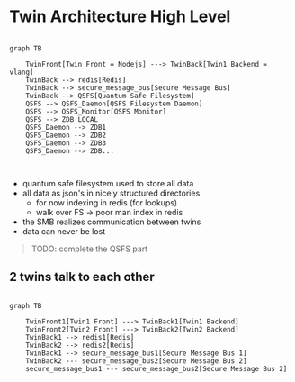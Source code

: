 
# Twin Architecture High Level

```mermaid

graph TB

    TwinFront[Twin Front = Nodejs] ---> TwinBack[Twin1 Backend = vlang]
    TwinBack --> redis[Redis]
    TwinBack --> secure_message_bus[Secure Message Bus]
    TwinBack --> QSFS[Quantum Safe Filesystem]
    QSFS --> QSFS_Daemon[QSFS Filesystem Daemon]
    QSFS --> QSFS_Monitor[QSFS Monitor]
    QSFS --> ZDB_LOCAL
    QSFS_Daemon --> ZDB1
    QSFS_Daemon --> ZDB2
    QSFS_Daemon --> ZDB3
    QSFS_Daemon --> ZDB...



```

- quantum safe filesystem used to store all data
- all data as json's in nicely structured directories
    - for now indexing in redis (for lookups)
    - walk over FS -> poor man index in redis
- the SMB realizes communication between twins
- data can never be lost

> TODO: complete the QSFS part

## 2 twins talk to each other


```mermaid

graph TB

    TwinFront1[Twin1 Front] ---> TwinBack1[Twin1 Backend]
    TwinFront2[Twin2 Front] ---> TwinBack2[Twin2 Backend]
    TwinBack1 --> redis1[Redis]
    TwinBack2 --> redis2[Redis]
    TwinBack1 --> secure_message_bus1[Secure Message Bus 1]
    TwinBack2 --- secure_message_bus2[Secure Message Bus 2]
    secure_message_bus1 --- secure_message_bus2[Secure Message Bus 2]




```
